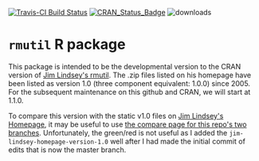 [![Travis-CI Build Status](https://travis-ci.org/swihart/rmutil.svg?branch=master)](https://travis-ci.org/swihart/rmutil)
[![CRAN_Status_Badge](http://www.r-pkg.org/badges/version/rmutil)](https://cran.r-project.org/package=rmutil)  ![downloads](http://cranlogs.r-pkg.org/badges/grand-total/rmutil)

# `rmutil` R package

This package is intended to be the developmental version to the CRAN version of [Jim Lindsey's rmutil](http://www.commanster.eu/rcode.html).  The .zip files listed on his homepage have been listed as version 1.0 (three component equivalent: 1.0.0) since 2005.  For the subsequent maintenance on this github and CRAN, we will start at 1.1.0. 

To compare this version with the static v1.0 files on [Jim Lindsey's Homepage](http://www.commanster.eu/rcode.html), it may be useful to use [the compare page for this repo's two branches](https://github.com/swihart/rmutil/compare/master...jim-lindsey-homepage-version-1.0?diff=split&name=jim-lindsey-homepage-version-1.0).  Unfortunately, the green/red is not useful as I added the `jim-lindsey-homepage-version-1.0` well after I had made the initial commit of edits that is now the master branch.
